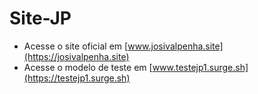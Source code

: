 # Site-JP
 
* Acesse o site oficial em [www.josivalpenha.site](https://josivalpenha.site)
* Acesse o modelo de teste em [www.testejp1.surge.sh](https://testejp1.surge.sh)
